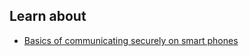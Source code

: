 
## Learn about

- [Basics of communicating securely on smart phones](en/topics/practice-3-safe-phones/0-getting-started/3-learn.md)

